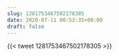 ```yaml
---
slug: 1281753467502178305
date: 2020-07-11 00:53:35+00:00
draft: false
---
```


{{< tweet 1281753467502178305 >}}
